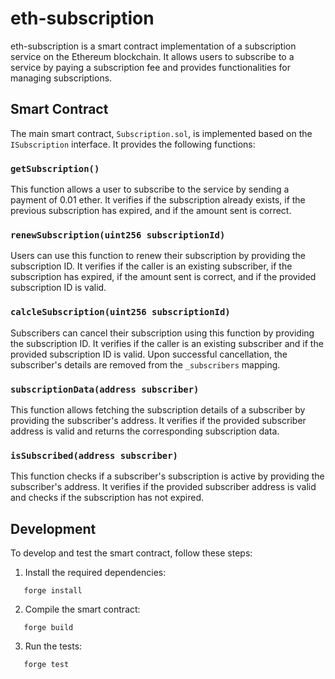 # eth-subscription

eth-subscription is a smart contract implementation of a subscription service on the Ethereum blockchain. It allows users to subscribe to a service by paying a subscription fee and provides functionalities for managing subscriptions.

## Smart Contract

The main smart contract, `Subscription.sol`, is implemented based on the `ISubscription` interface. It provides the following functions:

### `getSubscription()`

This function allows a user to subscribe to the service by sending a payment of 0.01 ether. It verifies if the subscription already exists, if the previous subscription has expired, and if the amount sent is correct.

### `renewSubscription(uint256 subscriptionId)`

Users can use this function to renew their subscription by providing the subscription ID. It verifies if the caller is an existing subscriber, if the subscription has expired, if the amount sent is correct, and if the provided subscription ID is valid.

### `calcleSubscription(uint256 subscriptionId)`

Subscribers can cancel their subscription using this function by providing the subscription ID. It verifies if the caller is an existing subscriber and if the provided subscription ID is valid. Upon successful cancellation, the subscriber's details are removed from the `_subscribers` mapping.

### `subscriptionData(address subscriber)`

This function allows fetching the subscription details of a subscriber by providing the subscriber's address. It verifies if the provided subscriber address is valid and returns the corresponding subscription data.

### `isSubscribed(address subscriber)`

This function checks if a subscriber's subscription is active by providing the subscriber's address. It verifies if the provided subscriber address is valid and checks if the subscription has not expired.

## Development

To develop and test the smart contract, follow these steps:

1. Install the required dependencies:

```shell
   forge install
```

2. Compile the smart contract:

```shell
   forge build
```

3. Run the tests:

```shell
   forge test
```


